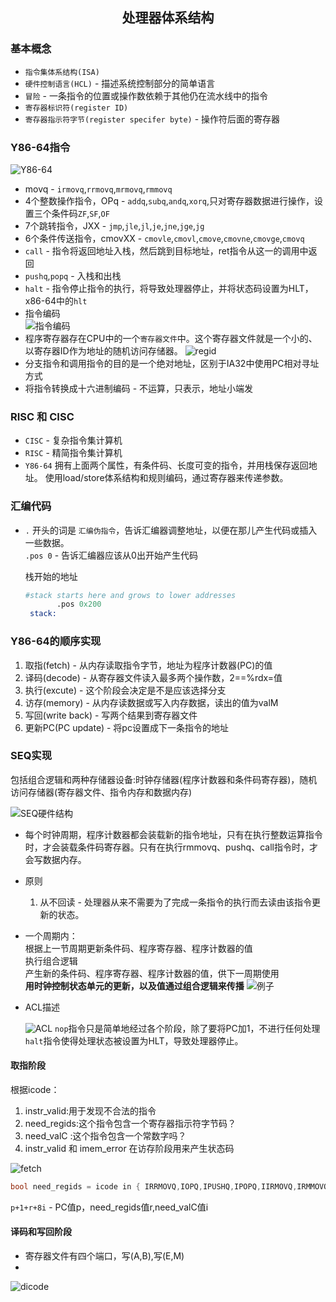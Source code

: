 ## <center>处理器体系结构</center>

### 基本概念
* `指令集体系结构(ISA)`
* `硬件控制语言(HCL)` - 描述系统控制部分的简单语言
* `冒险` - 一条指令的位置或操作数依赖于其他仍在流水线中的指令
* `寄存器标识符(register ID)`
* `寄存器指示符字节(register specifer byte)` - 操作符后面的寄存器
### Y86-64指令
![Y86-64](/image/y86-64.png)
* movq - `irmovq`,`rrmovq`,`mrmovq`,`rmmovq`
* 4个整数操作指令，OPq - `addq`,`subq`,`andq`,`xorq`,只对寄存器数据进行操作，设置三个条件码`ZF`,`SF`,`OF`
* 7个跳转指令，JXX - `jmp`,`jle`,`jl`,`je`,`jne`,`jge`,`jg`
* 6个条件传送指令，cmovXX - `cmovle`,`cmovl`,`cmove`,`cmovne`,`cmovge`,`cmovq`
* `call` - 指令将返回地址入栈，然后跳到目标地址，ret指令从这一的调用中返回
* `pushq`,`popq` - 入栈和出栈
* `halt` - 指令停止指令的执行，将导致处理器停止，并将状态码设置为HLT，x86-64中的`hlt`
* 指令编码  
  ![指令编码](./image/y86code.png)
* 程序寄存器存在CPU中的一个`寄存器文件`中。这个寄存器文件就是一个小的、以寄存器ID作为地址的随机访问存储器。
![regid](./image/regid.png)
* 分支指令和调用指令的目的是一个绝对地址，区别于IA32中使用PC相对寻址方式
* 将指令转换成十六进制编码 - 不运算，只表示，地址小端发

### RISC 和 CISC
* `CISC` - 复杂指令集计算机
* `RISC` - 精简指令集计算机
* `Y86-64` 拥有上面两个属性，有条件码、长度可变的指令，并用栈保存返回地址。
  使用load/store体系结构和规则编码，通过寄存器来传递参数。

### 汇编代码
* `.` 开头的词是 `汇编伪指令`，告诉汇编器调整地址，以便在那儿产生代码或插入一些数据。  
  `.pos 0` - 告诉汇编器应该从0出开始产生代码  
  
   栈开始的地址
  ```s
  #stack starts here and grows to lower addresses
         .pos 0x200
   stack:
  ```

### Y86-64的顺序实现
1. 取指(fetch) - 从内存读取指令字节，地址为程序计数器(PC)的值
2. 译码(decode) - 从寄存器文件读入最多两个操作数，2==%rdx=值
3. 执行(excute) - 这个阶段会决定是不是应该选择分支
4. 访存(memory) - 从内存读数据或写入内存数据，读出的值为valM
5. 写回(write back) - 写两个结果到寄存器文件
6. 更新PC(PC update) - 将pc设置成下一条指令的地址

### SEQ实现
包括组合逻辑和两种存储器设备:时钟存储器(程序计数器和条件码寄存器)，随机访问存储器(寄存器文件、指令内存和数据内存)


![SEQ硬件结构](./image/seq.png)

* 每个时钟周期，程序计数器都会装载新的指令地址，只有在执行整数运算指令时，才会装载条件码寄存器。只有在执行rmmovq、pushq、call指令时，才会写数据内存。

* 原则  
  1. 从不回读 - 处理器从来不需要为了完成一条指令的执行而去读由该指令更新的状态。

* 一个周期内：  
  根据上一节周期更新条件码、程序寄存器、程序计数器的值  
  执行组合逻辑  
  产生新的条件码、程序寄存器、程序计数器的值，供下一周期使用  
  **用时钟控制状态单元的更新，以及值通过组合逻辑来传播**
  ![例子](./image/seqexp.png)

* ACL描述 


  ![ACL](./image/hcl.png)
`nop`指令只是简单地经过各个阶段，除了要将PC加1，不进行任何处理  
`halt`指令使得处理状态被设置为HLT，导致处理器停止。

#### 取指阶段  

  根据icode：  
  1. instr_valid:用于发现不合法的指令
  2. need_regids:这个指令包含一个寄存器指示符字节码？
  3. need_valC :这个指令包含一个常数字吗？  
  4. instr_valid 和 imem_error 在访存阶段用来产生状态码

  ![fetch](./image/fetch.png)

  ```c
  bool need_regids = icode in { IRRMOVQ,IOPQ,IPUSHQ,IPOPQ,IIRMOVQ,IRMMOVQ,IMRMOVQ};
  ```
  `p+1+r+8i` - PC值p，need_regids值r,need_valC值i

####  译码和写回阶段  
 
   * 寄存器文件有四个端口，写(A,B),写(E,M)
   * 

   ![dicode](./image/dicode.png)